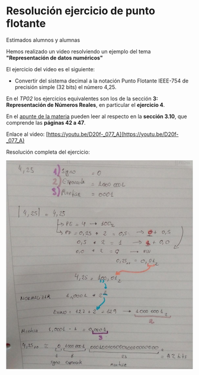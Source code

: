 # Resolución ejercicio de punto flotante

Estimados alumnos y alumnas 

Hemos realizado un video resolviendo un ejemplo del tema **"Representación de
datos numéricos"**

El ejercicio del video es el siguiente:

-   Convertir del sistema decimal a la notación Punto Flotante IEEE-754 de
    precisión simple (32 bits) el número 4,25.

En el _TP02_ los ejercicios equivalentes son los de la sección **3: Representación
de Números Reales**, en particular el **ejercicio 4**.

En el [apunte de la materia](https://se.fi.uncoma.edu.ar/IC/IC-notes-2020.pdf)
pueden leer al respecto en la **sección 3.10**, que comprende las **páginas 42
a 47**.

Enlace al video: [https://youtu.be/D20f-_077_A](https://youtu.be/D20f-_077_A)


Resolución completa del ejercicio:

![Imagen resolución completa](resolucionPuntoFlotante.jpg)

